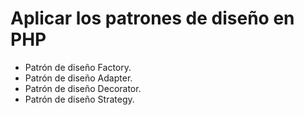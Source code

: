 # Aplicar los patrones de diseño en PHP

- Patrón de diseño Factory.
- Patrón de diseño Adapter.
- Patrón de diseño Decorator.
- Patrón de diseño Strategy.
